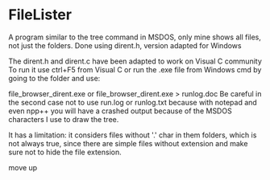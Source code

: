 # FileLister
A program similar to the tree command in MSDOS, only mine shows all files, not just the folders. Done using dirent.h, version adapted for Windows

The dirent.h and dirent.c have been adapted to work on Visual C community
To run it use ctrl+F5 from Visual C or run the .exe file from Windows cmd by going to the folder and use:

file_browser_dirent.exe or
file_browser_dirent.exe > runlog.doc 
Be careful in the second case not to use run.log or runlog.txt because with notepad and even npp++ you will have a crashed output because of the MSDOS characters I use to draw the tree.

It has a limitation: it considers files without '.' char in them folders, which is not always true, since there are simple files without extension and make sure not to hide the file extension.


move up
